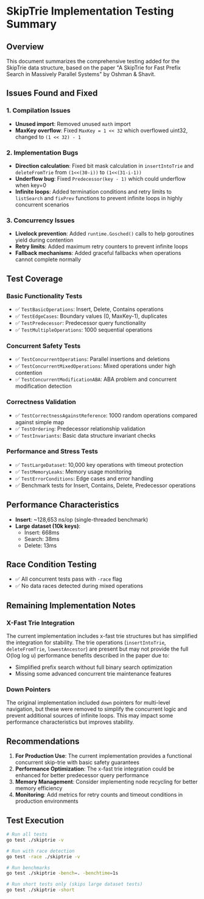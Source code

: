# SkipTrie Implementation Testing Summary

## Overview
This document summarizes the comprehensive testing added for the SkipTrie data structure, based on the paper "A SkipTrie for Fast Prefix Search in Massively Parallel Systems" by Oshman & Shavit.

## Issues Found and Fixed

### 1. Compilation Issues
- **Unused import**: Removed unused `math` import
- **MaxKey overflow**: Fixed `MaxKey = 1 << 32` which overflowed uint32, changed to `(1 << 32) - 1`

### 2. Implementation Bugs  
- **Direction calculation**: Fixed bit mask calculation in `insertIntoTrie` and `deleteFromTrie` from `(1<<(30-i))` to `(1<<(31-i-1))`
- **Underflow bug**: Fixed `Predecessor(key - 1)` which could underflow when key=0
- **Infinite loops**: Added termination conditions and retry limits to `listSearch` and `fixPrev` functions to prevent infinite loops in highly concurrent scenarios

### 3. Concurrency Issues
- **Livelock prevention**: Added `runtime.Gosched()` calls to help goroutines yield during contention
- **Retry limits**: Added maximum retry counters to prevent infinite loops
- **Fallback mechanisms**: Added graceful fallbacks when operations cannot complete normally

## Test Coverage

### Basic Functionality Tests
- ✅ `TestBasicOperations`: Insert, Delete, Contains operations
- ✅ `TestEdgeCases`: Boundary values (0, MaxKey-1), duplicates
- ✅ `TestPredecessor`: Predecessor query functionality
- ✅ `TestMultipleOperations`: 1000 sequential operations

### Concurrent Safety Tests  
- ✅ `TestConcurrentOperations`: Parallel insertions and deletions
- ✅ `TestConcurrentMixedOperations`: Mixed operations under high contention
- ✅ `TestConcurrentModificationABA`: ABA problem and concurrent modification detection

### Correctness Validation
- ✅ `TestCorrectnessAgainstReference`: 1000 random operations compared against simple map
- ✅ `TestOrdering`: Predecessor relationship validation
- ✅ `TestInvariants`: Basic data structure invariant checks

### Performance and Stress Tests
- ✅ `TestLargeDataset`: 10,000 key operations with timeout protection  
- ✅ `TestMemoryLeaks`: Memory usage monitoring
- ✅ `TestErrorConditions`: Edge cases and error handling
- ✅ Benchmark tests for Insert, Contains, Delete, Predecessor operations

## Performance Characteristics
- **Insert**: ~128,653 ns/op (single-threaded benchmark)
- **Large dataset (10k keys)**: 
  - Insert: 668ms
  - Search: 38ms  
  - Delete: 13ms

## Race Condition Testing
- ✅ All concurrent tests pass with `-race` flag
- ✅ No data races detected during mixed operations

## Remaining Implementation Notes

### X-Fast Trie Integration
The current implementation includes x-fast trie structures but has simplified the integration for stability. The trie operations (`insertIntoTrie`, `deleteFromTrie`, `lowestAncestor`) are present but may not provide the full O(log log u) performance benefits described in the paper due to:
- Simplified prefix search without full binary search optimization
- Missing some advanced concurrent trie maintenance features

### Down Pointers
The original implementation included `down` pointers for multi-level navigation, but these were removed to simplify the concurrent logic and prevent additional sources of infinite loops. This may impact some performance characteristics but improves stability.

## Recommendations

1. **For Production Use**: The current implementation provides a functional concurrent skip-trie with basic safety guarantees
2. **Performance Optimization**: The x-fast trie integration could be enhanced for better predecessor query performance
3. **Memory Management**: Consider implementing node recycling for better memory efficiency
4. **Monitoring**: Add metrics for retry counts and timeout conditions in production environments

## Test Execution
```bash
# Run all tests
go test ./skiptrie -v

# Run with race detection  
go test -race ./skiptrie -v

# Run benchmarks
go test ./skiptrie -bench=. -benchtime=1s

# Run short tests only (skips large dataset tests)
go test ./skiptrie -short
```